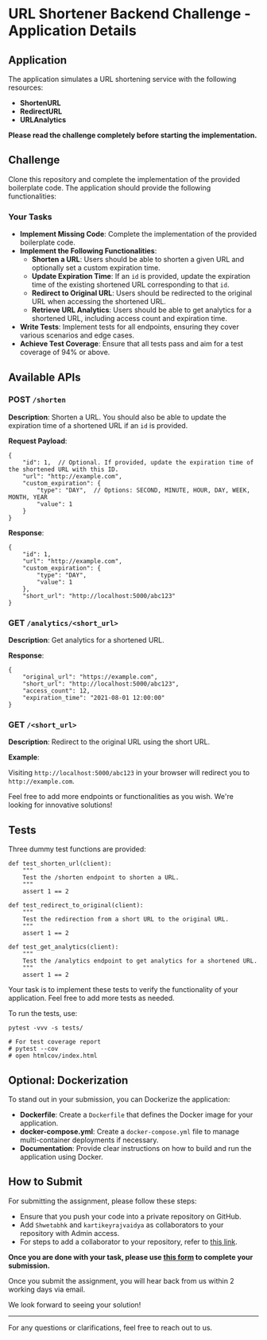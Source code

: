 # URL Shortener Backend Challenge - Application Details

## Application

The application simulates a URL shortening service with the following resources:

- **ShortenURL**
- **RedirectURL**
- **URLAnalytics**

**Please read the challenge completely before starting the implementation.**

## Challenge

Clone this repository and complete the implementation of the provided boilerplate code. The application should provide the following functionalities:

### Your Tasks

- **Implement Missing Code**: Complete the implementation of the provided boilerplate code.
- **Implement the Following Functionalities**:
  - **Shorten a URL**: Users should be able to shorten a given URL and optionally set a custom expiration time.
  - **Update Expiration Time**: If an `id` is provided, update the expiration time of the existing shortened URL corresponding to that `id`.
  - **Redirect to Original URL**: Users should be redirected to the original URL when accessing the shortened URL.
  - **Retrieve URL Analytics**: Users should be able to get analytics for a shortened URL, including access count and expiration time.
- **Write Tests**: Implement tests for all endpoints, ensuring they cover various scenarios and edge cases.
- **Achieve Test Coverage**: Ensure that all tests pass and aim for a test coverage of 94% or above.


## Available APIs

### POST `/shorten`

**Description**: Shorten a URL. You should also be able to update the expiration time of a shortened URL if an `id` is provided.

**Request Payload**:

```
{
    "id": 1,  // Optional. If provided, update the expiration time of the shortened URL with this ID.
    "url": "http://example.com",
    "custom_expiration": {
        "type": "DAY",  // Options: SECOND, MINUTE, HOUR, DAY, WEEK, MONTH, YEAR
        "value": 1
    }
}
```

**Response**:

```
{
    "id": 1,
    "url": "http://example.com",
    "custom_expiration": {
        "type": "DAY",
        "value": 1
    },
    "short_url": "http://localhost:5000/abc123"
}
```

### GET `/analytics/<short_url>`

**Description**: Get analytics for a shortened URL.

**Response**:

```
{
    "original_url": "https://example.com",
    "short_url": "http://localhost:5000/abc123",
    "access_count": 12,
    "expiration_time": "2021-08-01 12:00:00"
}
```

### GET `/<short_url>`

**Description**: Redirect to the original URL using the short URL.

**Example**:

Visiting `http://localhost:5000/abc123` in your browser will redirect you to `http://example.com`.


Feel free to add more endpoints or functionalities as you wish. We're looking for innovative solutions!

## Tests

Three dummy test functions are provided:

```
def test_shorten_url(client):
    """
    Test the /shorten endpoint to shorten a URL.
    """
    assert 1 == 2

def test_redirect_to_original(client):
    """
    Test the redirection from a short URL to the original URL.
    """
    assert 1 == 2

def test_get_analytics(client):
    """
    Test the /analytics endpoint to get analytics for a shortened URL.
    """
    assert 1 == 2
```

Your task is to implement these tests to verify the functionality of your application.
Feel free to add more tests as needed.

To run the tests, use:

```
pytest -vvv -s tests/

# For test coverage report
# pytest --cov
# open htmlcov/index.html
```

## Optional: Dockerization

To stand out in your submission, you can Dockerize the application:

- **Dockerfile**: Create a `Dockerfile` that defines the Docker image for your application.
- **docker-compose.yml**: Create a `docker-compose.yml` file to manage multi-container deployments if necessary.
- **Documentation**: Provide clear instructions on how to build and run the application using Docker.


## How to Submit

For submitting the assignment, please follow these steps:

* Ensure that you push your code into a private repository on GitHub.
* Add `Shwetabhk` and `kartikeyrajvaidya` as collaborators to your repository with Admin access.
* For steps to add a collaborator to your repository, refer to [this link](https://docs.github.com/en/account-and-profile/setting-up-and-managing-your-personal-account-on-github/managing-access-to-your-personal-repositories/inviting-collaborators-to-a-personal-repository).

**Once you are done with your task, please use [this form](https://forms.gle/khbqTVLnMtbiQZTp6) to complete your submission.**

Once you submit the assignment, you will hear back from us within 2 working days via email.

We look forward to seeing your solution!

---

For any questions or clarifications, feel free to reach out to us.

